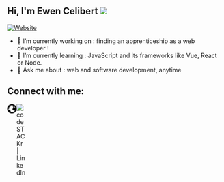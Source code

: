 ## Hi, I'm Ewen Celibert <img src="https://media.giphy.com/media/hvRJCLFzcasrR4ia7z/giphy.gif" width="25px">
[![Website](https://img.shields.io/badge/Text-Text-green?style=flat-square)](https://ewen-c.epizy.com)


- 🔭 I’m currently working on : finding an apprenticeship as a web developer !
- 🌱 I’m currently learning : JavaScript and its frameworks like Vue, React or Node.
- 💬 Ask me about : web and software development, anytime



## Connect with me:
[<img align="left" alt="codeSTACKr.com" width="22px" src="https://raw.githubusercontent.com/iconic/open-iconic/master/svg/globe.svg" />][website]
[<img align="left" alt="codeSTACKr | LinkedIn" width="22px" src="https://cdn.jsdelivr.net/npm/simple-icons@v3/icons/linkedin.svg" />][linkedin]
<br />

<!-- This section create variables that are used above -->
[website]: https://google.com
[linkedin]: https://www.linkedin.com/in/indrajeet-nikam-3737a8101/
